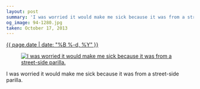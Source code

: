 ```yaml
---
layout: post
summary: 'I was worried it would make me sick because it was from a street-side parilla.'
og_image: 94-1280.jpg
taken: October 17, 2013
---
```


<div class="post">
 <time>
  <a href="/94">
   {{ page.date | date: "%B %-d, %Y" }}
  </a>
 </time>
 <a href="/94">
  <figure data-taken="10/17/2013">
   <img alt="I was worried it would make me sick because it was from a street-side parilla." sizes="(min-width: 700px) 50vw, calc(100vw - 2rem)" src="{{ site.assets_url }}/94-640.jpg" srcset="{{ site.assets_url }}/94-1280.jpg 1280w, {{ site.assets_url }}/94-960.jpg 960w, {{ site.assets_url }}/94-640.jpg 640w, {{ site.assets_url }}/94-320.jpg 320w"/>
  </figure>
 </a>
 <span>
  I was worried it would make me sick because it was from a street-side parilla.
 </span>
</div>
